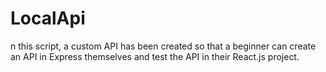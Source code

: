 # LocalApi
n this script, a custom API has been created so that a beginner can create an API in Express themselves and test the API in their React.js project.
